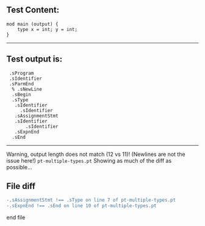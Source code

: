 
Test Content: 
-------------------------
```
mod main (output) {
    type x = int; y = int;
}
```
------------------------
Test output is: 
-------------------------
```
 .sProgram
 .sIdentifier
 .sParmEnd
  % .sNewLine
  .sBegin
  .sType
   .sIdentifier
     .sIdentifier
   .sAssignmentStmt
   .sIdentifier
       .sIdentifier
   .sExpnEnd
  .sEnd

```
------------------------
Warning, output length does not match (12 vs 11)!  (Newlines are not the issue here!) `pt-multiple-types.pt`
Showing as much of the diff as possible...

File diff
-------------------------
```diff
-.sAssignmentStmt !== .sType on line 7 of pt-multiple-types.pt
-.sExpnEnd !== .sEnd on line 10 of pt-multiple-types.pt

```
end file
